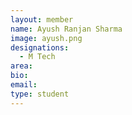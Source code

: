```yaml
---
layout: member
name: Ayush Ranjan Sharma
image: ayush.png
designations: 
  - M Tech
area:
bio:
email:
type: student
---
```

